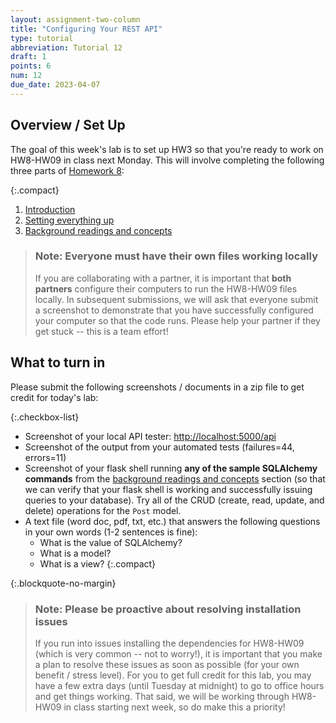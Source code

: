 ```yaml
---
layout: assignment-two-column
title: "Configuring Your REST API"
type: tutorial
abbreviation: Tutorial 12
draft: 1
points: 6
num: 12
due_date: 2023-04-07
---
```


<style>
    .compact li {
        margin-bottom: 2px;
        line-height: 1.5em;
    }
</style>

## Overview / Set Up
The goal of this week's lab is to set up HW3 so that you're ready to work on HW8-HW09 in class next Monday. This will involve completing the following three parts of [Homework 8](hw08):

{:.compact}
1. [Introduction](hw08#part1)
1. [Setting everything up](hw08#part2)
1. [Background readings and concepts](hw08#part3)

> ### Note: Everyone must have their own files working locally
> If you are collaborating with a partner, it is important that **both partners** configure their computers to run the HW8-HW09 files locally. In subsequent submissions, we will ask that everyone submit a screenshot to demonstrate that you have successfully configured your computer so that the code runs. Please help your partner if they get stuck -- this is a team effort!

## What to turn in
Please submit the following screenshots / documents in a zip file to get credit for today's lab:

{:.checkbox-list}
* Screenshot of your local API tester: [http://localhost:5000/api](http://localhost:5000/api)
* Screenshot of the output from your automated tests (failures=44, errors=11)
* Screenshot of your flask shell running **any of the sample SQLAlchemy commands** from the [background readings and concepts](hw03#part3) section (so that we can verify that your flask shell is working and successfully issuing queries to your database). Try all of the CRUD (create, read, update, and delete) operations for the `Post` model.
* A text file (word doc, pdf, txt, etc.) that answers the following questions in your own words (1-2 sentences is fine):
    * What is the value of SQLAlchemy?
    * What is a model?
    * What is a view?
    {:.compact}

{:.blockquote-no-margin}
> ### Note: Please be proactive about resolving installation issues
> If you run into issues installing the dependencies for HW8-HW09 (which is very common -- not to worry!), it is important that you make a plan to resolve these issues as soon as possible (for your own benefit / stress level). For you to get full credit for this lab, you may have a few extra days (until Tuesday at midnight) to go to office hours and get things working. That said, we will be working through HW8-HW09 in class starting next week, so do make this a priority!

